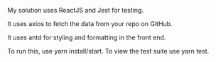 My solution uses ReactJS and Jest for testing.

It uses axios to fetch the data from your repo on GitHub.

It uses antd for styling and formatting in the front end.

To run this, use yarn install/start.
To view the test suite use yarn test.
